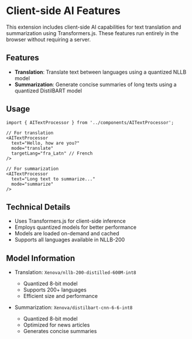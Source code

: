 # Client-side AI Features

This extension includes client-side AI capabilities for text translation and summarization using Transformers.js. These features run entirely in the browser without requiring a server.

## Features

- **Translation**: Translate text between languages using a quantized NLLB model
- **Summarization**: Generate concise summaries of long texts using a quantized DistilBART model

## Usage

```tsx
import { AITextProcessor } from '../components/AITextProcessor';

// For translation
<AITextProcessor 
  text="Hello, how are you?"
  mode="translate"
  targetLang="fra_Latn" // French
/>

// For summarization
<AITextProcessor 
  text="Long text to summarize..."
  mode="summarize"
/>
```

## Technical Details

- Uses Transformers.js for client-side inference
- Employs quantized models for better performance
- Models are loaded on-demand and cached
- Supports all languages available in NLLB-200

## Model Information

- Translation: `Xenova/nllb-200-distilled-600M-int8`
  - Quantized 8-bit model
  - Supports 200+ languages
  - Efficient size and performance

- Summarization: `Xenova/distilbart-cnn-6-6-int8`
  - Quantized 8-bit model
  - Optimized for news articles
  - Generates concise summaries